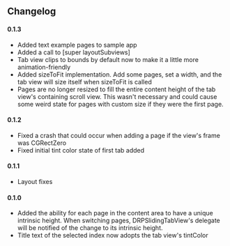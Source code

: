 ## Changelog

#### 0.1.3
- Added text example pages to sample app
- Added a call to [super layoutSubviews]
- Tab view clips to bounds by default now to make it a little more animation-friendly
- Added sizeToFit implementation. Add some pages, set a width, and the tab view will size itself when sizeToFit is called
- Pages are no longer resized to fill the entire content height of the tab view's containing scroll view. This wasn't necessary and could cause some weird state for pages with custom size if they were the first page.

#### 0.1.2
- Fixed a crash that could occur when adding a page if the view's frame was CGRectZero
- Fixed initial tint color state of first tab added

#### 0.1.1
- Layout fixes

#### 0.1.0
- Added the ability for each page in the content area to have a unique intrinsic height. When switching pages, DRPSlidingTabView's delegate will be notified of the change to its intrinsic height.
- Title text of the selected index now adopts the tab view's tintColor
